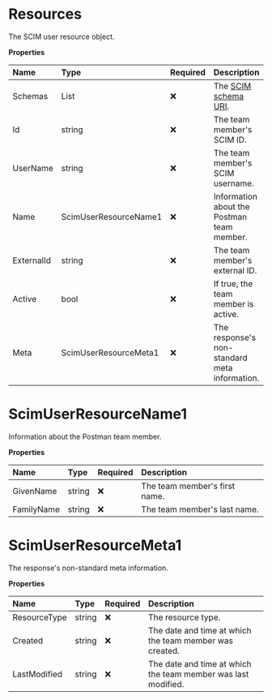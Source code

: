 # Resources

The SCIM user resource object.

**Properties**

| Name       | Type                  | Required | Description                                                              |
| :--------- | :-------------------- | :------- | :----------------------------------------------------------------------- |
| Schemas    | List<string>          | ❌       | The [SCIM schema URI](https://www.iana.org/assignments/scim/scim.xhtml). |
| Id         | string                | ❌       | The team member's SCIM ID.                                               |
| UserName   | string                | ❌       | The team member's SCIM username.                                         |
| Name       | ScimUserResourceName1 | ❌       | Information about the Postman team member.                               |
| ExternalId | string                | ❌       | The team member's external ID.                                           |
| Active     | bool                  | ❌       | If true, the team member is active.                                      |
| Meta       | ScimUserResourceMeta1 | ❌       | The response's non-standard meta information.                            |

# ScimUserResourceName1

Information about the Postman team member.

**Properties**

| Name       | Type   | Required | Description                   |
| :--------- | :----- | :------- | :---------------------------- |
| GivenName  | string | ❌       | The team member's first name. |
| FamilyName | string | ❌       | The team member's last name.  |

# ScimUserResourceMeta1

The response's non-standard meta information.

**Properties**

| Name         | Type   | Required | Description                                                   |
| :----------- | :----- | :------- | :------------------------------------------------------------ |
| ResourceType | string | ❌       | The resource type.                                            |
| Created      | string | ❌       | The date and time at which the team member was created.       |
| LastModified | string | ❌       | The date and time at which the team member was last modified. |

<!-- This file was generated by liblab | https://liblab.com/ -->
